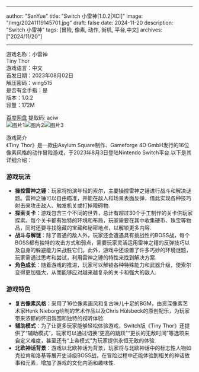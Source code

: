 
---
author: "SanYue"
title: "Switch 小雷神[1.0.2|XCI]"
image: "/img/20241119145701.jpg"
draft: false
date: 2024-11-20
description: "Switch 小雷神"
tags: [冒险, 像素, 动作, 街机, 平台,中文]
archives: ["2024/11/20"]

---

游戏名称：小雷神   
Tiny Thor    
游戏语言：中文  
首发日期：2023年08月02日  
解压密码：wing515  
是否有金手指：是  
版本：1.0.2   
容量：172M

[百度网盘](https://pan.baidu.com/s/1UQoqXRub0FSMGP4p3DkF-g) 提取码: aciw  
![图片1](/img/636028.jpg)![图片2](/img/7a404a.jpg)![图片3](/img/3074f7.jpg)  

游戏简介  
《Tiny Thor》是一款由Asylum Square制作、Gameforge 4D GmbH发行的16位像素风格的动作冒险游戏，于2023年8月3日登陆Nintendo Switch平台.以下是其详细介绍：

### 游戏玩法
- **操控雷神之锤**：玩家将扮演年轻的索尔，主要操控雷神之锤进行战斗和解决谜题。雷神之锤可以自由瞄准，并能在敌人和场景表面反弹，借此实现各种技巧射击来攻击敌人、触发机关或打掉障碍物.
- **探索关卡**：游戏包含三个不同的世界，总计有超过30个手工制作的关卡供玩家探索。每个关卡都有独特的环境和布局，玩家需要在其中收集硬币、珠宝等物品，同时还要寻找隐藏的宝藏和秘密地点，以解锁更多内容.
- **战斗与解谜**：除了普通的敌人外，玩家还会遭遇具有挑战性的BOSS战，每个BOSS都有独特的攻击方式和弱点，需要玩家灵活运用雷神之锤的反弹技巧以及自身的躲避能力来战胜它们。此外，游戏中还设置了许多巧妙的环境谜题，玩家需通过思考和尝试，利用雷神之锤的特性来找到解决方案.
- **角色成长**：随着游戏的推进，玩家可以解锁各种特殊能力和武器升级，使索尔变得更加强大，从而能够应对越来越复杂的关卡和强大的敌人.

### 游戏特色
- **复古像素风格**：采用了16位像素画风和复古味儿十足的BGM，由资深像素艺术家Henk Nieborg绘制的艺术作品以及Chris Hülsbeck的原创配乐，为玩家带来浓郁的怀旧氛围和独特的视听体验.
- **辅助模式**：为了让更多玩家能够轻松体验游戏，Switch版《Tiny Thor》还提供了“辅助模式”，玩家可以通过切换“更高的跳跃”“更长的无敌时间”等选项来自定义难度，甚至还有“上帝模式”为玩家提供永恒无敌的体验.
- **北欧神话背景**：游戏以北欧神话为背景，玩家将与北欧神话中的标志性人物如克拉肯和洛基等展开史诗级BOSS战，在冒险过程中还能体验到相关的神话故事和元素，增加了游戏的文化内涵和趣味性.
